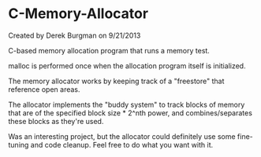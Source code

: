 C-Memory-Allocator
==================

Created by Derek Burgman on 9/21/2013

C-based memory allocation program that runs a memory test. 

malloc is performed once when the allocation program itself is initialized. 

The memory allocator works by keeping track of a "freestore" that reference open areas. 

The allocator implements the "buddy system" to track blocks of memory that are of the specified block size * 2^nth power, and combines/separates these blocks as they're used.





Was an interesting project, but the allocator could definitely use some fine-tuning and code cleanup. Feel free to do what you want with it.
